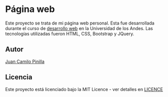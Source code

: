 # Página web

Este proyecto se trata de mi página web personal. Esta fue desarrollada durante el curso de [desarrollo web](http://johnguerra.co/classes/webDevelopment_spring_2018/) en la Universidad de los Andes. Las tecnologías utilizadas fueron HTML, CSS, Bootstrap y JQuery.

## Autor

[Juan Camilo Pinilla](https://jcpinilla.github.io/proyecto-1)

## Licencia

Este proyecto está licenciado bajo la MIT Licence - ver detalles en [LICENCE](LINCENCE)
